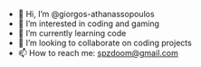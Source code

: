 - 👋 Hi, I’m @giorgos-athanassopoulos
- 👀 I’m interested in coding and gaming
- 🌱 I’m currently learning code
- 💞️ I’m looking to collaborate on coding projects
- 📫 How to reach me: spzdoom@gmail.com

<!---
giorgos-athanassopoulos/giorgos-athanassopoulos is a ✨ special ✨ repository because its `README.md` (this file) appears on your GitHub profile.
You can click the Preview link to take a look at your changes.
--->
